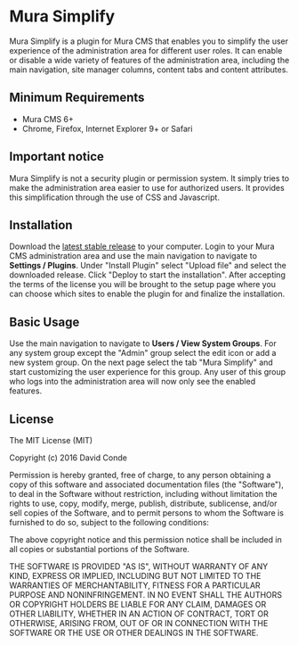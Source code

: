 # Mura Simplify

Mura Simplify is a plugin for Mura CMS that enables you to simplify the user
experience of the administration area for different user roles. It can enable
or disable a wide variety of features of the administration area, including the
main navigation, site manager columns, content tabs and content attributes.

## Minimum Requirements

- Mura CMS 6+
- Chrome, Firefox, Internet Explorer 9+ or Safari

## Important notice

Mura Simplify is not a security plugin or permission system. It simply tries to
make the administration area easier to use for authorized users. It provides
this simplification through the use of CSS and Javascript.

## Installation

Download the
[latest stable release](https://github.com/david-conde/MuraSimplify/releases)
to your computer. Login to your Mura CMS administration area and use the main
navigation to navigate to **Settings / Plugins**. Under "Install Plugin" select
"Upload file" and select the downloaded release. Click "Deploy to start the
installation". After accepting the terms of the license you will be brought to
the setup page where you can choose which sites to enable the plugin for and
finalize the installation.

## Basic Usage

Use the main navigation to navigate to **Users / View System Groups**. For any
system group except the "Admin" group select the edit icon or add a new system
group. On the next page select the tab "Mura Simplify" and start customizing
the user experience for this group. Any user of this group who logs into the
administration area will now only see the enabled features.

## License

The MIT License (MIT)

Copyright (c) 2016 David Conde

Permission is hereby granted, free of charge, to any person obtaining a copy
of this software and associated documentation files (the "Software"), to deal
in the Software without restriction, including without limitation the rights
to use, copy, modify, merge, publish, distribute, sublicense, and/or sell
copies of the Software, and to permit persons to whom the Software is
furnished to do so, subject to the following conditions:

The above copyright notice and this permission notice shall be included in all
copies or substantial portions of the Software.

THE SOFTWARE IS PROVIDED "AS IS", WITHOUT WARRANTY OF ANY KIND, EXPRESS OR
IMPLIED, INCLUDING BUT NOT LIMITED TO THE WARRANTIES OF MERCHANTABILITY,
FITNESS FOR A PARTICULAR PURPOSE AND NONINFRINGEMENT. IN NO EVENT SHALL THE
AUTHORS OR COPYRIGHT HOLDERS BE LIABLE FOR ANY CLAIM, DAMAGES OR OTHER
LIABILITY, WHETHER IN AN ACTION OF CONTRACT, TORT OR OTHERWISE, ARISING FROM,
OUT OF OR IN CONNECTION WITH THE SOFTWARE OR THE USE OR OTHER DEALINGS IN THE
SOFTWARE.
